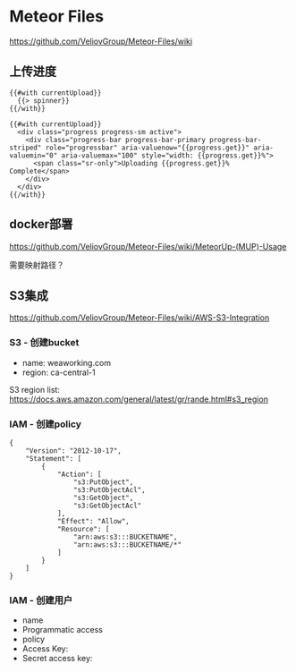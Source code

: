 # Meteor Files

https://github.com/VeliovGroup/Meteor-Files/wiki

## 上传进度

```
{{#with currentUpload}}
  {{> spinner}}
{{/with}}

{{#with currentUpload}}
  <div class="progress progress-sm active">
    <div class="progress-bar progress-bar-primary progress-bar-striped" role="progressbar" aria-valuenow="{{progress.get}}" aria-valuemin="0" aria-valuemax="100" style="width: {{progress.get}}%">
      <span class="sr-only">Uploading {{progress.get}}% Complete</span>
    </div>
  </div>
{{/with}}
```

## docker部署

https://github.com/VeliovGroup/Meteor-Files/wiki/MeteorUp-(MUP)-Usage

需要映射路径？

## S3集成

https://github.com/VeliovGroup/Meteor-Files/wiki/AWS-S3-Integration

### S3 - 创建bucket
- name: weaworking.com
- region: ca-central-1

S3 region list: https://docs.aws.amazon.com/general/latest/gr/rande.html#s3_region

### IAM - 创建policy
```
{
    "Version": "2012-10-17",
    "Statement": [
        {
            "Action": [
                "s3:PutObject",
                "s3:PutObjectAcl",
                "s3:GetObject",
                "s3:GetObjectAcl"
            ],
            "Effect": "Allow",
            "Resource": [
                "arn:aws:s3:::BUCKETNAME",
                "arn:aws:s3:::BUCKETNAME/*"
            ]
        }
    ]
}
```

### IAM - 创建用户
- name
- Programmatic access
- policy
- Access Key:
- Secret access key:

